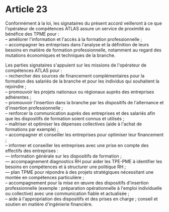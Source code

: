 # Article 23

Conformément à la loi, les signataires du présent accord veilleront à ce que l'opérateur de compétences ATLAS assure un service de proximité au bénéfice des TPME pour :  
 – améliorer l'information et l'accès à la formation professionnelle ;  
 – accompagner les entreprises dans l'analyse et la définition de leurs besoins en matière de formation professionnelle, notamment au regard des mutations économiques et techniques de la branche.

Les parties signataires s'appuient sur les missions de l'opérateur de compétences ATLAS pour :  
 – rechercher des sources de financement complémentaires pour la formation des salariés de la branche et pour les individus qui souhaitent la rejoindre ;  
 – promouvoir les projets nationaux ou régionaux auprès des entreprises adhérentes ;  
 – promouvoir l'insertion dans la branche par les dispositifs de l'alternance et d'insertion professionnelle ;  
 – renforcer la communication auprès des entreprises et des salariés afin que les dispositifs de formation soient connus et utilisés ;  
 – maîtriser et optimiser les dépenses collectives (aide à l'achat de formations par exemple) ;  
 – accompagner et conseiller les entreprises pour optimiser leur financement ;  
 – informer et conseiller les entreprises avec une prise en compte des effectifs des entreprises :  
 –– information générale sur les dispositifs de formation ;  
 –– accompagnement diagnostics RH pour aider les TPE-PME à identifier les besoins en compétences et à structurer une politique RH ;  
 –– plan TPME pour répondre à des projets stratégiques nécessitant une montée en compétences particulière ;  
 – accompagnement pour la mise en œuvre des dispositifs d'insertion professionnelle (exemple : préparation opérationnelle à l'emploi individuelle ou collective) avec une communication fiable et actualisée ;  
 – aide à l'appropriation des dispositifs et des prises en charge ; conseil et soutien en matière d'ingénierie financière.

